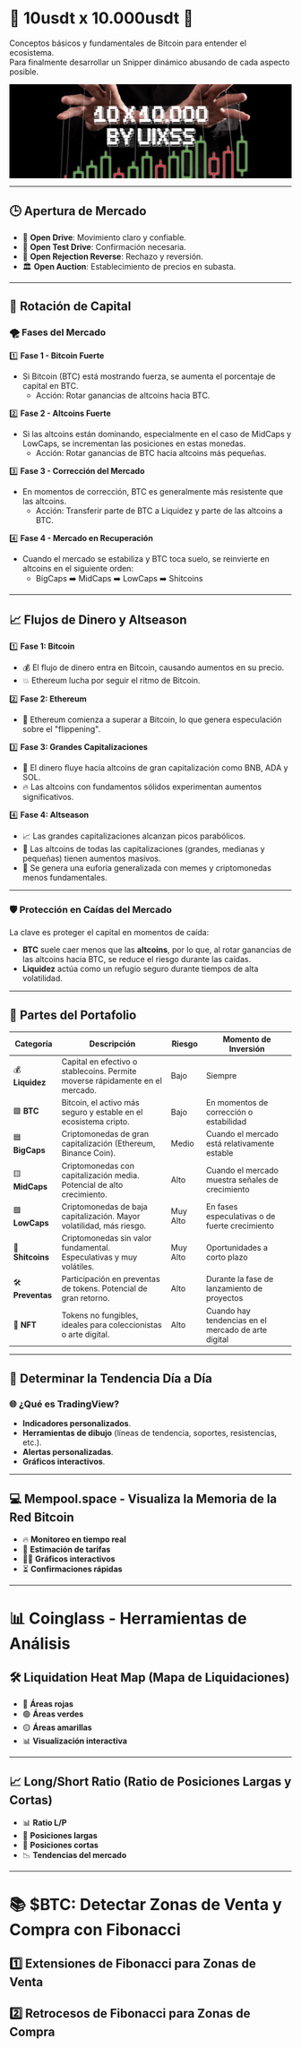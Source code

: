 # 💸 10usdt x 10.000usdt 💸 

Conceptos básicos y fundamentales de Bitcoin para entender el ecosistema.  
Para finalmente desarrollar un Snipper dinámico abusando de cada aspecto posible.

<img src="./banner.jpg" alt="ig" style="display: block; margin: 0 auto;">

---

## 🕒 Apertura de Mercado
- 🚀 **Open Drive**: Movimiento claro y confiable.  
- 🔄 **Open Test Drive**: Confirmación necesaria.  
- 🔁 **Open Rejection Reverse**: Rechazo y reversión.  
- 🏛 **Open Auction**: Establecimiento de precios en subasta.

---

## 🔁 Rotación de Capital

### 🌪️ Fases del Mercado

1️⃣ **Fase 1 - Bitcoin Fuerte**  
   - Si Bitcoin (BTC) está mostrando fuerza, se aumenta el porcentaje de capital en BTC.  
     - Acción: Rotar ganancias de altcoins hacia BTC.

2️⃣ **Fase 2 - Altcoins Fuerte**  
   - Si las altcoins están dominando, especialmente en el caso de MidCaps y LowCaps, se incrementan las posiciones en estas monedas.  
     - Acción: Rotar ganancias de BTC hacia altcoins más pequeñas.

3️⃣ **Fase 3 - Corrección del Mercado**  
   - En momentos de corrección, BTC es generalmente más resistente que las altcoins.  
     - Acción: Transferir parte de BTC a Liquidez y parte de las altcoins a BTC.

4️⃣ **Fase 4 - Mercado en Recuperación**  
   - Cuando el mercado se estabiliza y BTC toca suelo, se reinvierte en altcoins en el siguiente orden:  
     - BigCaps ➡️ MidCaps ➡️ LowCaps ➡️ Shitcoins

---

## 📈 Flujos de Dinero y Altseason

1️⃣ **Fase 1: Bitcoin**  
   - 💰 El flujo de dinero entra en Bitcoin, causando aumentos en su precio.  
   - 💥 Ethereum lucha por seguir el ritmo de Bitcoin.

2️⃣ **Fase 2: Ethereum**  
   - 🚀 Ethereum comienza a superar a Bitcoin, lo que genera especulación sobre el "flippening".

3️⃣ **Fase 3: Grandes Capitalizaciones**  
   - 💸 El dinero fluye hacia altcoins de gran capitalización como BNB, ADA y SOL.  
   - 🔥 Las altcoins con fundamentos sólidos experimentan aumentos significativos.

4️⃣ **Fase 4: Altseason**  
   - 📈 Las grandes capitalizaciones alcanzan picos parabólicos.  
   - 🤑 Las altcoins de todas las capitalizaciones (grandes, medianas y pequeñas) tienen aumentos masivos.  
   - 💬 Se genera una euforia generalizada con memes y criptomonedas menos fundamentales.

---

### 🛡️ Protección en Caídas del Mercado

La clave es proteger el capital en momentos de caída:

- **BTC** suele caer menos que las **altcoins**, por lo que, al rotar ganancias de las altcoins hacia BTC, se reduce el riesgo durante las caídas.
- **Liquidez** actúa como un refugio seguro durante tiempos de alta volatilidad.

---

## 🧩 Partes del Portafolio

| **Categoría**   | **Descripción**                                                                 | **Riesgo**    | **Momento de Inversión** |
|-----------------|---------------------------------------------------------------------------------|---------------|--------------------------|
| 💰 **Liquidez** | Capital en efectivo o stablecoins. Permite moverse rápidamente en el mercado.   | Bajo          | Siempre                  |
| 🟩 **BTC**      | Bitcoin, el activo más seguro y estable en el ecosistema cripto.                | Bajo          | En momentos de corrección o estabilidad |
| 🟦 **BigCaps**  | Criptomonedas de gran capitalización (Ethereum, Binance Coin).                  | Medio         | Cuando el mercado está relativamente estable |
| 🟨 **MidCaps**  | Criptomonedas con capitalización media. Potencial de alto crecimiento.         | Alto          | Cuando el mercado muestra señales de crecimiento |
| 🟪 **LowCaps**  | Criptomonedas de baja capitalización. Mayor volatilidad, más riesgo.            | Muy Alto      | En fases especulativas o de fuerte crecimiento |
| 🛑 **Shitcoins**| Criptomonedas sin valor fundamental. Especulativas y muy volátiles.            | Muy Alto      | Oportunidades a corto plazo |
| 🛠️ **Preventas**| Participación en preventas de tokens. Potencial de gran retorno.               | Alto          | Durante la fase de lanzamiento de proyectos |
| 🎨 **NFT**      | Tokens no fungibles, ideales para coleccionistas o arte digital.                | Alto          | Cuando hay tendencias en el mercado de arte digital |

---

## 📆 Determinar la Tendencia Día a Día

### 🌐 **¿Qué es TradingView?**
- **Indicadores personalizados**.
- **Herramientas de dibujo** (líneas de tendencia, soportes, resistencias, etc.).
- **Alertas personalizadas**.
- **Gráficos interactivos**.

---

## 💻 Mempool.space - Visualiza la Memoria de la Red Bitcoin
- 🔥 **Monitoreo en tiempo real**
- 💸 **Estimación de tarifas**
- 🧑‍🔬 **Gráficos interactivos**
- ⏳ **Confirmaciones rápidas**

---

# 📊 Coinglass - Herramientas de Análisis

## 🛠️ Liquidation Heat Map (Mapa de Liquidaciones)
- 🔴 **Áreas rojas**
- 🟢 **Áreas verdes**
- 🟡 **Áreas amarillas**
- 📊 **Visualización interactiva**

---

## 📈 Long/Short Ratio (Ratio de Posiciones Largas y Cortas)
- 📊 **Ratio L/P**
- 🔼 **Posiciones largas**
- 🔽 **Posiciones cortas**
- 📉 **Tendencias del mercado**

---

# 📚 $BTC: Detectar Zonas de Venta y Compra con Fibonacci

## 1️⃣ **Extensiones de Fibonacci para Zonas de Venta**
## 2️⃣ **Retrocesos de Fibonacci para Zonas de Compra**
